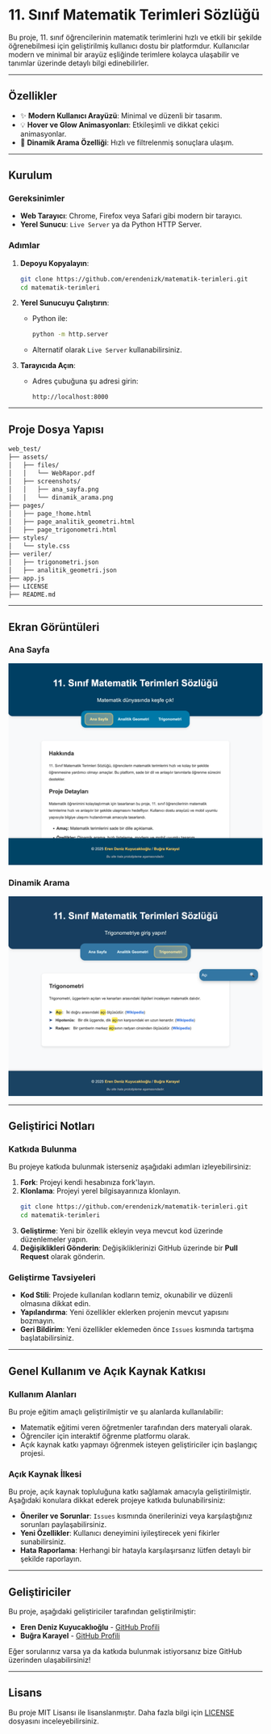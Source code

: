 # 11. Sınıf Matematik Terimleri Sözlüğü

Bu proje, 11. sınıf öğrencilerinin matematik terimlerini hızlı ve etkili bir şekilde öğrenebilmesi için geliştirilmiş kullanıcı dostu bir platformdur. Kullanıcılar modern ve minimal bir arayüz eşliğinde terimlere kolayca ulaşabilir ve tanımlar üzerinde detaylı bilgi edinebilirler.

---

## Özellikler

- ✨ **Modern Kullanıcı Arayüzü**: Minimal ve düzenli bir tasarım.
- 💡 **Hover ve Glow Animasyonları**: Etkileşimli ve dikkat çekici animasyonlar.
- 📘 **Dinamik Arama Özelliği**: Hızlı ve filtrelenmiş sonuçlara ulaşım.

---

## Kurulum

### Gereksinimler
- **Web Tarayıcı**: Chrome, Firefox veya Safari gibi modern bir tarayıcı.
- **Yerel Sunucu**: `Live Server` ya da Python HTTP Server.

### Adımlar
1. **Depoyu Kopyalayın**:
   ```bash
   git clone https://github.com/erendenizk/matematik-terimleri.git
   cd matematik-terimleri
   ```

2. **Yerel Sunucuyu Çalıştırın**:
   - Python ile:
     ```bash
     python -m http.server
     ```
   - Alternatif olarak `Live Server` kullanabilirsiniz.

3. **Tarayıcıda Açın**:
   - Adres çubuğuna şu adresi girin:
     ```
     http://localhost:8000
     ```

---

## Proje Dosya Yapısı

```
web_test/
├── assets/
│   ├── files/
│   │   └── WebRapor.pdf
│   ├── screenshots/
│   │   ├── ana_sayfa.png
│   │   └── dinamik_arama.png
├── pages/
│   ├── page_!home.html
│   ├── page_analitik_geometri.html
│   ├── page_trigonometri.html
├── styles/
│   └── style.css
├── veriler/
│   ├── trigonometri.json
│   ├── analitik_geometri.json
├── app.js
├── LICENSE
├── README.md
```

---

## Ekran Görüntüleri

### Ana Sayfa
![Ana Sayfa](./assets/screenshots/ana_sayfa.png)

### Dinamik Arama
![Dinamik Arama](./assets/screenshots/dinamik_arama.png)

---

## Geliştirici Notları

### Katkıda Bulunma
Bu projeye katkıda bulunmak isterseniz aşağıdaki adımları izleyebilirsiniz:
1. **Fork**: Projeyi kendi hesabınıza fork'layın.
2. **Klonlama**: Projeyi yerel bilgisayarınıza klonlayın.
   ```bash
   git clone https://github.com/erendenizk/matematik-terimleri.git
   cd matematik-terimleri
   ```
3. **Geliştirme**: Yeni bir özellik ekleyin veya mevcut kod üzerinde düzenlemeler yapın.
4. **Değişiklikleri Gönderin**: Değişikliklerinizi GitHub üzerinde bir **Pull Request** olarak gönderin.

### Geliştirme Tavsiyeleri
- **Kod Stili**: Projede kullanılan kodların temiz, okunabilir ve düzenli olmasına dikkat edin.
- **Yapılandırma**: Yeni özellikler eklerken projenin mevcut yapısını bozmayın.
- **Geri Bildirim**: Yeni özellikler eklemeden önce `Issues` kısmında tartışma başlatabilirsiniz.

---

## Genel Kullanım ve Açık Kaynak Katkısı

### Kullanım Alanları
Bu proje eğitim amaçlı geliştirilmiştir ve şu alanlarda kullanılabilir:
- Matematik eğitimi veren öğretmenler tarafından ders materyali olarak.
- Öğrenciler için interaktif öğrenme platformu olarak.
- Açık kaynak katkı yapmayı öğrenmek isteyen geliştiriciler için başlangıç projesi.

### Açık Kaynak İlkesi
Bu proje, açık kaynak topluluğuna katkı sağlamak amacıyla geliştirilmiştir. Aşağıdaki konulara dikkat ederek projeye katkıda bulunabilirsiniz:
- **Öneriler ve Sorunlar**: `Issues` kısmında önerilerinizi veya karşılaştığınız sorunları paylaşabilirsiniz.
- **Yeni Özellikler**: Kullanıcı deneyimini iyileştirecek yeni fikirler sunabilirsiniz.
- **Hata Raporlama**: Herhangi bir hatayla karşılaşırsanız lütfen detaylı bir şekilde raporlayın.

---

## Geliştiriciler

Bu proje, aşağıdaki geliştiriciler tarafından geliştirilmiştir:

- **Eren Deniz Kuyucaklıoğlu** - [GitHub Profili](https://github.com/erendenizk)
- **Buğra Karayel** - [GitHub Profili](https://github.com/bugrakarayel)

Eğer sorularınız varsa ya da katkıda bulunmak istiyorsanız bize GitHub üzerinden ulaşabilirsiniz!

---

## Lisans

Bu proje MIT Lisansı ile lisanslanmıştır. Daha fazla bilgi için [LICENSE](../LICENSE) dosyasını inceleyebilirsiniz.
